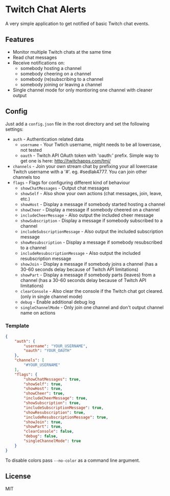 # Twitch Chat Alerts

A very simple application to get notified of basic Twitch chat events.

## Features

* Monitor multiple Twitch chats at the same time
* Read chat messages
* Receive notifications on:
  * somebody hosting a channel
  * somebody cheering on a channel
  * somebody (re)subscribing to a channel
  * somebody joining or leaving a channel
* Single channel mode for only montioring one channel with cleaner output

## Config

Just add a `config.json` file in the root directory and set the following settings:

* `auth` - Authentication related data
  * `username` - Your Twtich username, might needs to be all lowercase, not tested
  * `oauth` - Twitch API OAuth token with 'oauth:' prefix. Simple way to get one is here: http://twitchapps.com/tmi/
* `channels` - Join your own stream chat by prefixing your all lowercase Twitch username with a '#'. eg. #sedlak4777. You can join other channels too
* `flags` - Flags for configuring different kind of behaviour
  * `showChatMessages` - Output chat messages
  * `showSelf` - Also show your own actions (chat messages, join, leave, etc.)
  * `showHost` - Display a message if somebody started  hosting a channel
  * `showCheer` - Display a message if somebody cheered on a channel
  * `includeCheerMessage` - Also output the included cheer message
  * `showSubscription` - Display a message if somebody subscribed to a channel
  * `includeSubscriptionMessage` - Also output the included subscription message
  * `showResubscription` - Display a message if somebody resubscribed to a channel
  * `includeResubscriptionMessage` - Also output the included resubscription message
  * `showJoin` - Display a message if somebody joins a channel (has a 30-60 seconds delay because of Twitch API limitations)
  * `showPart` - Display a message if somebody parts (leaves) from a channel (has a 30-60 seconds delay because of Twitch API limitations)
  * `clearConsole` - Also clear the console if the Twitch chat got cleared. (only in single channel mode)
  * `debug` - Enable additional debug log
  * `singleChannelMode` - Only join one channel and don't output channel name on actions

### Template
```json
{
    "auth": {
        "username": "YOUR_USERNAME",
        "oauth": "YOUR_OAUTH"
    },
    "channels": [
        "#YOUR_USERNAME"
    ],
    "flags": {
        "showChatMessages": true,
        "showSelf": true,
        "showHost": true,
        "showCheer": true,
        "includeCheerMessage": true,
        "showSubscription": true,
        "includeSubscriptionMessage": true,
        "showResubscription": true,
        "includeResubscriptionMessage": true,
        "showJoin": true,
        "showPart": true,
        "clearConsole": false,
        "debug": false,
        "singleChannelMode": true
    }
}
```

To disable colors pass `--no-color` as a command line argument.

## License
MIT